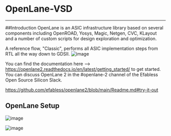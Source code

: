 # OpenLane-VSD
_____________________________________________________________________________________________________________________________________________________________________________________________

##Introduction
OpenLane is an ASIC infrastructure library based on several components including OpenROAD, Yosys, Magic, Netgen, CVC, KLayout and a number of custom scripts for design exploration and optimization.

A reference flow, "Classic", performs all ASIC implementation steps from RTL all the way down to GDSII.
![image](https://github.com/user-attachments/assets/b731135d-79bc-45c8-b96c-9bc06282ff1c)

You can find the documentation here --> https://openlane2.readthedocs.io/en/latest/getting_started/ to get started. You can discuss OpenLane 2 in the #openlane-2 channel of the Efabless Open Source Silicon Slack.

https://github.com/efabless/openlane2/blob/main/Readme.md#try-it-out


## OpenLane Setup
![image](https://github.com/user-attachments/assets/019d217b-2fa7-4262-81ee-741a2803746a)

![image](https://github.com/user-attachments/assets/d61bc839-c071-4e93-9495-638d9bdb6004)
